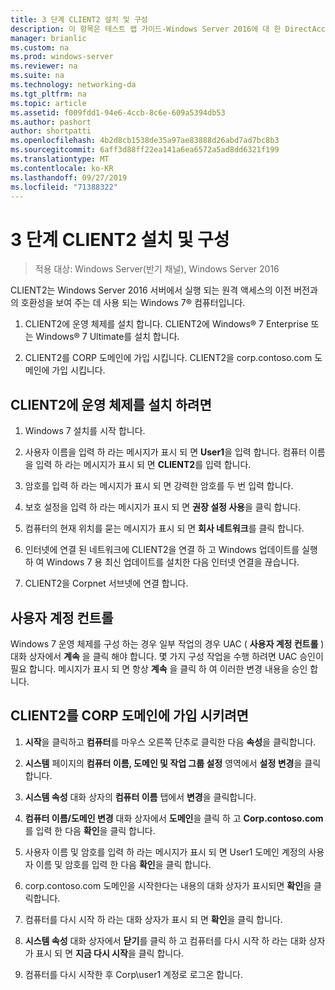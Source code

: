 ```yaml
---
title: 3 단계 CLIENT2 설치 및 구성
description: 이 항목은 테스트 랩 가이드-Windows Server 2016에 대 한 DirectAccess 멀티 사이트 배포 시연의 일부입니다.
manager: brianlic
ms.custom: na
ms.prod: windows-server
ms.reviewer: na
ms.suite: na
ms.technology: networking-da
ms.tgt_pltfrm: na
ms.topic: article
ms.assetid: f009fdd1-94e6-4ccb-8c6e-609a5394db53
ms.author: pashort
author: shortpatti
ms.openlocfilehash: 4b2d8cb1538de35a97ae83888d26abd7ad7bc8b3
ms.sourcegitcommit: 6aff3d88ff22ea141a6ea6572a5ad8dd6321f199
ms.translationtype: MT
ms.contentlocale: ko-KR
ms.lasthandoff: 09/27/2019
ms.locfileid: "71388322"
---
```

# <a name="step-3-install-and-configure-client2"></a>3 단계 CLIENT2 설치 및 구성

>적용 대상: Windows Server(반기 채널), Windows Server 2016

CLIENT2는 Windows Server 2016 서버에서 실행 되는 원격 액세스의 이전 버전과의 호환성을 보여 주는 데 사용 되는 Windows 7&reg; 컴퓨터입니다.  
  
1. CLIENT2에 운영 체제를 설치 합니다. CLIENT2에 Windows&reg; 7 Enterprise 또는 Windows&reg; 7 Ultimate를 설치 합니다.  
  
2. CLIENT2를 CORP 도메인에 가입 시킵니다. CLIENT2을 corp.contoso.com 도메인에 가입 시킵니다.  
  
## <a name="to-install-the-operating-system-on-client2"></a>CLIENT2에 운영 체제를 설치 하려면  
  
1.  Windows 7 설치를 시작 합니다.  
  
2.  사용자 이름을 입력 하 라는 메시지가 표시 되 면 **User1**을 입력 합니다. 컴퓨터 이름을 입력 하 라는 메시지가 표시 되 면 **CLIENT2**를 입력 합니다.  
  
3.  암호를 입력 하 라는 메시지가 표시 되 면 강력한 암호를 두 번 입력 합니다.  
  
4.  보호 설정을 입력 하 라는 메시지가 표시 되 면 **권장 설정 사용**을 클릭 합니다.  
  
5.  컴퓨터의 현재 위치를 묻는 메시지가 표시 되 면 **회사 네트워크**를 클릭 합니다.  
  
6.  인터넷에 연결 된 네트워크에 CLIENT2을 연결 하 고 Windows 업데이트를 실행 하 여 Windows 7 용 최신 업데이트를 설치한 다음 인터넷 연결을 끊습니다.  
  
7.  CLIENT2을 Corpnet 서브넷에 연결 합니다.  
  
## <a name="user-account-control"></a>사용자 계정 컨트롤  
Windows 7 운영 체제를 구성 하는 경우 일부 작업의 경우 UAC ( **사용자 계정 컨트롤** ) 대화 상자에서 **계속** 을 클릭 해야 합니다. 몇 가지 구성 작업을 수행 하려면 UAC 승인이 필요 합니다. 메시지가 표시 되 면 항상 **계속** 을 클릭 하 여 이러한 변경 내용을 승인 합니다.  
  
## <a name="to-join-client2-to-the-corp-domain"></a>CLIENT2를 CORP 도메인에 가입 시키려면  
  
1.  **시작**을 클릭하고 **컴퓨터**를 마우스 오른쪽 단추로 클릭한 다음 **속성**을 클릭합니다.  
  
2.  **시스템** 페이지의 **컴퓨터 이름, 도메인 및 작업 그룹 설정** 영역에서 **설정 변경**을 클릭 합니다.  
  
3.  **시스템 속성** 대화 상자의 **컴퓨터 이름** 탭에서 **변경**을 클릭합니다.  
  
4.  **컴퓨터 이름/도메인 변경** 대화 상자에서 **도메인**을 클릭 하 고 **Corp.contoso.com**를 입력 한 다음 **확인**을 클릭 합니다.  
  
5.  사용자 이름 및 암호를 입력 하 라는 메시지가 표시 되 면 User1 도메인 계정의 사용자 이름 및 암호를 입력 한 다음 **확인**을 클릭 합니다.  
  
6.  corp.contoso.com 도메인을 시작한다는 내용의 대화 상자가 표시되면 **확인**을 클릭합니다.  
  
7.  컴퓨터를 다시 시작 하 라는 대화 상자가 표시 되 면 **확인**을 클릭 합니다.  
  
8.  **시스템 속성** 대화 상자에서 **닫기**를 클릭 하 고 컴퓨터를 다시 시작 하 라는 대화 상자가 표시 되 면 **지금 다시 시작**을 클릭 합니다.  
  
9. 컴퓨터를 다시 시작한 후 Corp\user1 계정로 로그온 합니다.
